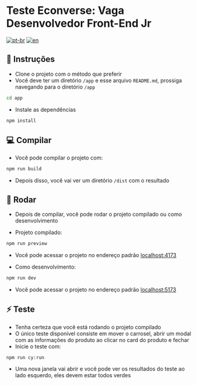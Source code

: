 # Teste Econverse: Vaga Desenvolvedor Front-End Jr

[![pt-br](https://img.shields.io/badge/lang-pt--br-green.svg)](https://github.com/nbc7/teste-front-end-jr/blob/main/README.md)
[![en](https://img.shields.io/badge/lang-en-red.svg)](https://github.com/nbc7/teste-front-end-jr/blob/main/README.en.md)

## 📕 Instruções

- Clone o projeto com o método que preferir
- Você deve ter um diretório `/app` e esse arquivo `README.md`, prossiga navegando para o diretório `/app`

```bash
cd app
```

- Instale as dependências

```bash
npm install
```

## 💻 Compilar

- Você pode compilar o projeto com:

```bash
npm run build
```

- Depois disso, você vai ver um diretório `/dist` com o resultado

## 🚀 Rodar

- Depois de compilar, você pode rodar o projeto compilado ou como desenvolvimento

- Projeto compilado:

```bash
npm run preview
```

- Você pode acessar o projeto no endereço padrão [localhost:4173](http://localhost:4173/)

- Como desenvolvimento:

```bash
npm run dev
```

- Você pode acessar o projeto no endereço padrão [localhost:5173](http://localhost:5173/)

## ⚡ Teste

- Tenha certeza que você está rodando o projeto compilado
- O único teste disponível consiste em mover o carrosel, abrir um modal com as informações do produto ao clicar no card do produto e fechar
- Inicie o teste com:

```bash
npm run cy:run
```

- Uma nova janela vai abrir e você pode ver os resultados do teste ao lado esquerdo, eles devem estar todos verdes
